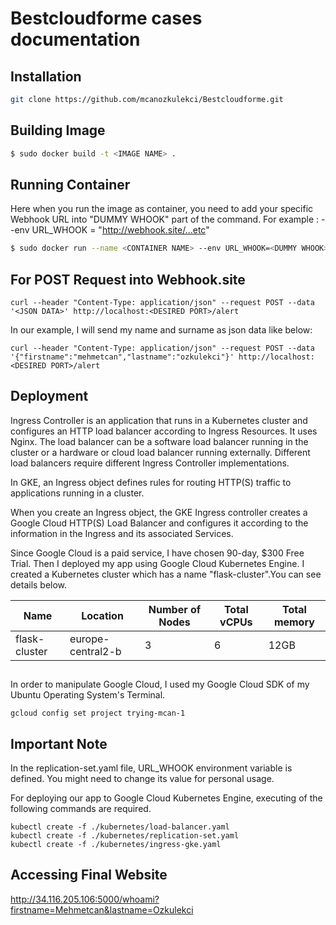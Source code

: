# Bestcloudforme cases documentation


## Installation
```bash
git clone https://github.com/mcanozkulekci/Bestcloudforme.git
```

## Building Image
```bash
$ sudo docker build -t <IMAGE NAME> .
```

## Running Container
Here when you run the image as container, you need to add your specific Webhook URL into "DUMMY WHOOK" part of the command. For example : --env URL_WHOOK = "http://webhook.site/...etc"
```bash
$ sudo docker run --name <CONTAINER NAME> --env URL_WHOOK=<DUMMY WHOOK> -p <DESIRED PORT>:5000 -d <IMAGE NAME>
```


## For POST Request into Webhook.site

```
curl --header "Content-Type: application/json" --request POST --data '<JSON DATA>' http://localhost:<DESIRED PORT>/alert
```
In our example, I will send my name and surname as json data like below:
```
curl --header "Content-Type: application/json" --request POST --data '{"firstname":"mehmetcan","lastname":"ozkulekci"}' http://localhost:<DESIRED PORT>/alert
```
## Deployment

Ingress Controller is an application that runs in a Kubernetes cluster and configures an HTTP load balancer according to Ingress Resources. It uses Nginx. The load balancer can be a software load balancer running in the cluster or a hardware or cloud load balancer running externally. Different load balancers require different Ingress Controller implementations.

In GKE, an Ingress object defines rules for routing HTTP(S) traffic to applications running in a cluster.

When you create an Ingress object, the GKE Ingress controller creates a Google Cloud HTTP(S) Load Balancer and configures it according to the information in the Ingress and its associated Services.

Since Google Cloud is a paid service, I have chosen 90-day, $300 Free Trial. Then I deployed my app using Google Cloud Kubernetes Engine. I created a Kubernetes cluster which has a name "flask-cluster".You can see details below.

Name | Location | Number of Nodes | Total vCPUs | Total memory | 
--- | --- | --- | --- |--- 
flask-cluster | europe-central2-b | 3 | 6 | 12GB | 289 | 285 | 287 | 287 | 272 | 276 | 269


##
In order to manipulate Google Cloud, I used my Google Cloud SDK of my Ubuntu Operating System's Terminal.

```
gcloud config set project trying-mcan-1
```

## Important Note
In the replication-set.yaml file, URL_WHOOK environment variable is defined. You might need to change its value for personal usage.

For deploying our app to Google Cloud Kubernetes Engine, executing of the following commands are required.

```
kubectl create -f ./kubernetes/load-balancer.yaml
kubectl create -f ./kubernetes/replication-set.yaml
kubectl create -f ./kubernetes/ingress-gke.yaml

```
## Accessing Final Website
http://34.116.205.106:5000/whoami?firstname=Mehmetcan&lastname=Ozkulekci
